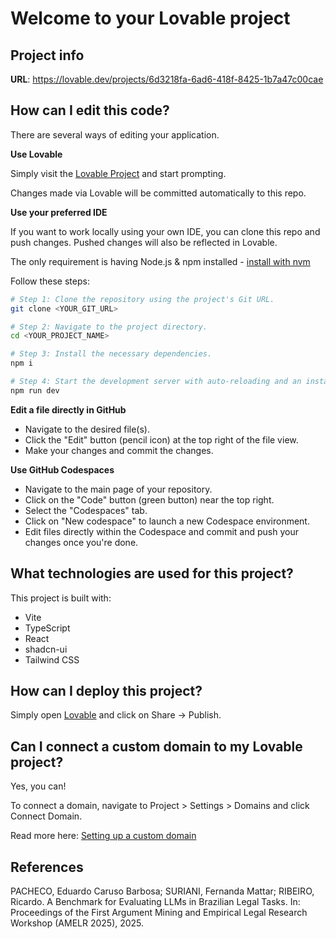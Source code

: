 # Welcome to your Lovable project

## Project info

**URL**: https://lovable.dev/projects/6d3218fa-6ad6-418f-8425-1b7a47c00cae

## How can I edit this code?

There are several ways of editing your application.

**Use Lovable**

Simply visit the [Lovable Project](https://lovable.dev/projects/6d3218fa-6ad6-418f-8425-1b7a47c00cae) and start prompting.

Changes made via Lovable will be committed automatically to this repo.

**Use your preferred IDE**

If you want to work locally using your own IDE, you can clone this repo and push changes. Pushed changes will also be reflected in Lovable.

The only requirement is having Node.js & npm installed - [install with nvm](https://github.com/nvm-sh/nvm#installing-and-updating)

Follow these steps:

```sh
# Step 1: Clone the repository using the project's Git URL.
git clone <YOUR_GIT_URL>

# Step 2: Navigate to the project directory.
cd <YOUR_PROJECT_NAME>

# Step 3: Install the necessary dependencies.
npm i

# Step 4: Start the development server with auto-reloading and an instant preview.
npm run dev
```

**Edit a file directly in GitHub**

- Navigate to the desired file(s).
- Click the "Edit" button (pencil icon) at the top right of the file view.
- Make your changes and commit the changes.

**Use GitHub Codespaces**

- Navigate to the main page of your repository.
- Click on the "Code" button (green button) near the top right.
- Select the "Codespaces" tab.
- Click on "New codespace" to launch a new Codespace environment.
- Edit files directly within the Codespace and commit and push your changes once you're done.

## What technologies are used for this project?

This project is built with:

- Vite
- TypeScript
- React
- shadcn-ui
- Tailwind CSS

## How can I deploy this project?

Simply open [Lovable](https://lovable.dev/projects/6d3218fa-6ad6-418f-8425-1b7a47c00cae) and click on Share -> Publish.

## Can I connect a custom domain to my Lovable project?

Yes, you can!

To connect a domain, navigate to Project > Settings > Domains and click Connect Domain.

Read more here: [Setting up a custom domain](https://docs.lovable.dev/features/custom-domain#custom-domain)

## References

PACHECO, Eduardo Caruso Barbosa; SURIANI, Fernanda Mattar; RIBEIRO, Ricardo. A 
Benchmark for Evaluating LLMs in Brazilian Legal Tasks. In: Proceedings of the First Argument 
Mining and Empirical Legal Research Workshop (AMELR 2025), 2025.
